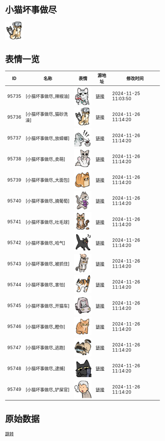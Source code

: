 # 小猫坏事做尽

<img src="./cover.png" height="60" alt="cover" />

# 表情一览

|ID|名称|表情|源地址|修改时间|
|----|----|----|----|----|
|95735|[小猫坏事做尽_辣椒油]|<img src="./pic/095735_%5B小猫坏事做尽_辣椒油%5D.png" height="60" alt="辣椒油"/>|[链接](https://i0.hdslb.com/bfs/garb/53f34a6f0049354f7cdc45e364ee9df5ad6cae05.png)|2024-11-25 11:03:50|
|95736|[小猫坏事做尽_猫砂洗澡]|<img src="./pic/095736_%5B小猫坏事做尽_猫砂洗澡%5D.png" height="60" alt="猫砂洗澡"/>|[链接](https://i0.hdslb.com/bfs/garb/a8a83bb788d75a5fcbbb2b9cd5f6495df94ddc73.png)|2024-11-26 11:14:20|
|95737|[小猫坏事做尽_放蟑螂]|<img src="./pic/095737_%5B小猫坏事做尽_放蟑螂%5D.png" height="60" alt="放蟑螂"/>|[链接](https://i0.hdslb.com/bfs/garb/3a19498f3f402e526c5f1b26b894f080c5328dc7.png)|2024-11-26 11:14:20|
|95738|[小猫坏事做尽_卖萌]|<img src="./pic/095738_%5B小猫坏事做尽_卖萌%5D.png" height="60" alt="卖萌"/>|[链接](https://i0.hdslb.com/bfs/garb/967522a91d334d7f4c98df5aeaf80bf8f60f9edd.png)|2024-11-26 11:14:20|
|95739|[小猫坏事做尽_大面包]|<img src="./pic/095739_%5B小猫坏事做尽_大面包%5D.png" height="60" alt="大面包"/>|[链接](https://i0.hdslb.com/bfs/garb/4923c3c29c49931c0696b874a28ec6bc43ed3c6c.png)|2024-11-26 11:14:20|
|95740|[小猫坏事做尽_摘葡萄]|<img src="./pic/095740_%5B小猫坏事做尽_摘葡萄%5D.png" height="60" alt="摘葡萄"/>|[链接](https://i0.hdslb.com/bfs/garb/6ca8f08c9c156e4c322c849708f15770d615d183.png)|2024-11-26 11:14:20|
|95741|[小猫坏事做尽_吐毛球]|<img src="./pic/095741_%5B小猫坏事做尽_吐毛球%5D.png" height="60" alt="吐毛球"/>|[链接](https://i0.hdslb.com/bfs/garb/bed1f1080e0701cc5afb05c753295fe59198b0b7.png)|2024-11-26 11:14:20|
|95742|[小猫坏事做尽_哈气]|<img src="./pic/095742_%5B小猫坏事做尽_哈气%5D.png" height="60" alt="哈气"/>|[链接](https://i0.hdslb.com/bfs/garb/fd5e514243e8f0d54dff3a6fada73f66b92374a5.png)|2024-11-26 11:14:20|
|95743|[小猫坏事做尽_被抓住]|<img src="./pic/095743_%5B小猫坏事做尽_被抓住%5D.png" height="60" alt="被抓住"/>|[链接](https://i0.hdslb.com/bfs/garb/d9c3bf3d42d089ccaced188b78baf74fc84ae1c5.png)|2024-11-26 11:14:20|
|95744|[小猫坏事做尽_害怕]|<img src="./pic/095744_%5B小猫坏事做尽_害怕%5D.png" height="60" alt="害怕"/>|[链接](https://i0.hdslb.com/bfs/garb/87c522ed44a7be1a090b80a302845ee60511b7f8.png)|2024-11-26 11:14:20|
|95745|[小猫坏事做尽_开猫车]|<img src="./pic/095745_%5B小猫坏事做尽_开猫车%5D.png" height="60" alt="开猫车"/>|[链接](https://i0.hdslb.com/bfs/garb/d3f4b23bae4edb89ceaae82ea3ee3f888bfc42e2.png)|2024-11-26 11:14:20|
|95746|[小猫坏事做尽_瞪你]|<img src="./pic/095746_%5B小猫坏事做尽_瞪你%5D.png" height="60" alt="瞪你"/>|[链接](https://i0.hdslb.com/bfs/garb/9bcf161feb3736c5bf47cc79234fc2c965d064b8.png)|2024-11-26 11:14:20|
|95747|[小猫坏事做尽_逃跑]|<img src="./pic/095747_%5B小猫坏事做尽_逃跑%5D.png" height="60" alt="逃跑"/>|[链接](https://i0.hdslb.com/bfs/garb/832f97b690cee4236778f874ac902d168cfdaa89.png)|2024-11-26 11:14:20|
|95748|[小猫坏事做尽_逮捕]|<img src="./pic/095748_%5B小猫坏事做尽_逮捕%5D.png" height="60" alt="逮捕"/>|[链接](https://i0.hdslb.com/bfs/garb/ee2d5b01357db38d3d56eb6c1ef39551f055441b.png)|2024-11-26 11:14:20|
|95749|[小猫坏事做尽_铲屎官]|<img src="./pic/095749_%5B小猫坏事做尽_铲屎官%5D.png" height="60" alt="铲屎官"/>|[链接](https://i0.hdslb.com/bfs/garb/1731f688ca994199bc448992f12e4477b8610307.png)|2024-11-26 11:14:20|

# 原始数据

[跳转](./raw.json)

